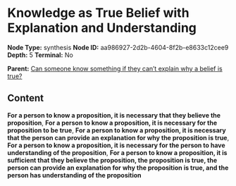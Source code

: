 # Knowledge as True Belief with Explanation and Understanding

**Node Type:** synthesis
**Node ID:** aa986927-2d2b-4604-8f2b-e8633c12cee9
**Depth:** 5
**Terminal:** No

**Parent:** [Can someone know something if they can’t explain why a belief is true?](can-someone-know-something-if-they-cant-explain-why-a-belief-is-true-antithesis-ccfa9e5a-f1a4-4e32-b923-8c1fe3c71395.md)

## Content

**For a person to know a proposition, it is necessary that they believe the proposition**, **For a person to know a proposition, it is necessary for the proposition to be true**, **For a person to know a proposition, it is necessary that the person can provide an explanation for why the proposition is true**, **For a person to know a proposition, it is necessary for the person to have understanding of the proposition**, **For a person to know a proposition, it is sufficient that they believe the proposition, the proposition is true, the person can provide an explanation for why the proposition is true, and the person has understanding of the proposition**
